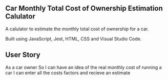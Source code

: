## Car Monthly Total Cost of Ownership Estimation Calulator

A calulator to estimate the monthly total cost of ownership for a car.

Built using JavaScript, Jest, HTML, CSS and Visual Studio Code.

## User Story

As a car owner
So I can have an idea of the real monthly cost of running a car
I can enter all the costs factors and recieve an estimate
